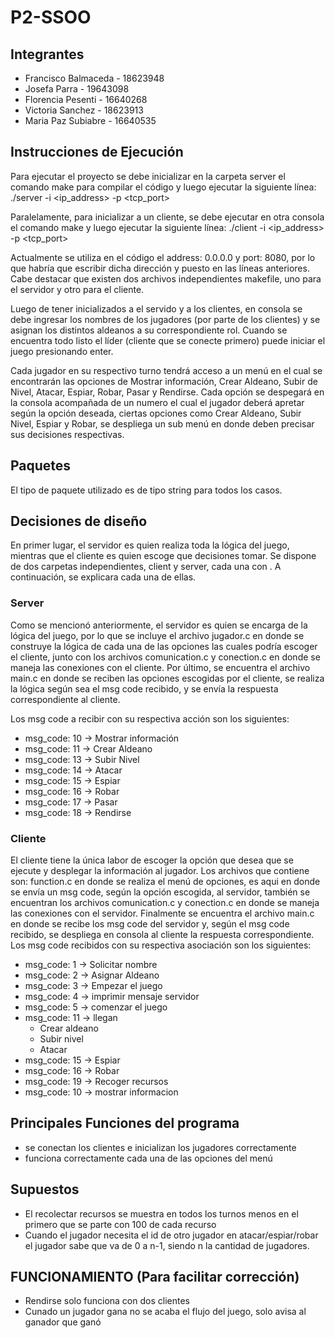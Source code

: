 # P2-SSOO

## Integrantes 
- Francisco Balmaceda - 18623948
- Josefa Parra - 19643098
- Florencia Pesenti - 16640268
- Victoria Sanchez - 18623913
- Maria Paz Subiabre - 16640535 

## Instrucciones de Ejecución
Para ejecutar el proyecto se debe inicializar en la carpeta server el comando make para compilar el código y luego ejecutar la siguiente línea:
./server -i <ip_address> -p <tcp_port>

Paralelamente, para inicializar a un cliente, se debe ejecutar en otra consola el comando make y luego ejecutar la siguiente línea:
./client -i <ip_address> -p <tcp_port>

Actualmente se utiliza en el código el address: 0.0.0.0 y port: 8080, por lo que habría que escribir dicha dirección y puesto en las líneas anteriores. Cabe destacar que existen dos archivos independientes makefile, uno para el servidor y otro para el cliente.

Luego de tener inicializados a el servido y a los clientes, en consola se debe ingresar los nombres de los jugadores (por parte de los clientes) y se asignan los distintos aldeanos a su correspondiente rol. Cuando se encuentra todo listo el líder (cliente que se conecte primero) puede iniciar el juego presionando enter.

Cada jugador en su respectivo turno tendrá acceso a un menú en el cual se encontrarán las opciones de Mostrar información, Crear Aldeano, Subir de Nivel, Atacar, Espiar, Robar, Pasar y Rendirse. Cada opción se despegará en la consola acompañada de un numero el cual el jugador deberá apretar según la opción deseada, ciertas opciones como Crear Aldeano, Subir Nivel, Espiar y Robar, se despliega un sub menú en donde deben precisar sus decisiones respectivas.

## Paquetes
El tipo de paquete utilizado es de tipo string para todos los casos.

## Decisiones de diseño
En primer lugar, el servidor es quien realiza toda la lógica del juego, mientras que el cliente es quien escoge que decisiones tomar. Se dispone de dos carpetas independientes, client y server, cada una con . A continuación, se explicara cada una de ellas.

### Server
Como se mencionó anteriormente, el servidor es quien se encarga de la lógica del juego, por lo que se incluye el archivo jugador.c en donde se construye la lógica de cada una de las opciones las cuales podría escoger el cliente, junto con los archivos comunication.c y conection.c en donde se maneja las conexiones con el cliente.
Por último, se encuentra el archivo main.c en donde se reciben las opciones escogidas por el cliente, se realiza la lógica según sea el msg code recibido, y se envía la respuesta correspondiente al cliente.

Los msg code  a recibir con su respectiva acción son los siguientes:
- msg_code: 10 -> Mostrar información 
- msg_code: 11 -> Crear Aldeano
- msg_code: 13 -> Subir Nivel 
- msg_code: 14 -> Atacar
- msg_code: 15 -> Espiar
- msg_code: 16 -> Robar
- msg_code: 17 -> Pasar
- msg_code: 18 -> Rendirse

### Cliente
El cliente tiene la única labor de escoger la opción que desea que se ejecute y desplegar la información al jugador. Los archivos que contiene son: function.c en donde se realiza el menú de opciones, es aqui en donde se envía un msg code, según la opción escogida, al servidor, también se encuentran los archivos comunication.c y conection.c en donde se maneja las conexiones con el servidor. Finalmente se encuentra el archivo main.c en donde se recibe los msg code del servidor y, según el msg code recibido, se despliega en consola al cliente la respuesta correspondiente.
Los msg code recibidos con su respectiva asociación son los siguientes:

- msg_code: 1 -> Solicitar nombre
- msg_code: 2 -> Asignar Aldeano
- msg_code: 3 -> Empezar el juego
- msg_code: 4 -> imprimir mensaje servidor
- msg_code: 5 -> comenzar el juego
- msg_code: 11 -> llegan
    - Crear aldeano
    - Subir nivel
    - Atacar
- msg_code: 15 -> Espiar
- msg_code: 16 -> Robar
- msg_code: 19 -> Recoger recursos
- msg_code: 10 -> mostrar informacion

## Principales Funciones del programa
- se conectan los clientes e inicializan los jugadores correctamente
- funciona correctamente cada una de las opciones del menú

## Supuestos
- El recolectar recursos se muestra en todos los turnos menos en el primero que se parte con 100 de cada recurso
- Cuando el jugador necesita el id de otro jugador en atacar/espiar/robar el jugador sabe que va de 0 a n-1, siendo n la cantidad de jugadores.

## FUNCIONAMIENTO (Para facilitar corrección)
- Rendirse solo funciona con dos clientes
- Cunado un jugador gana no se acaba el flujo del juego, solo avisa al ganador que ganó

